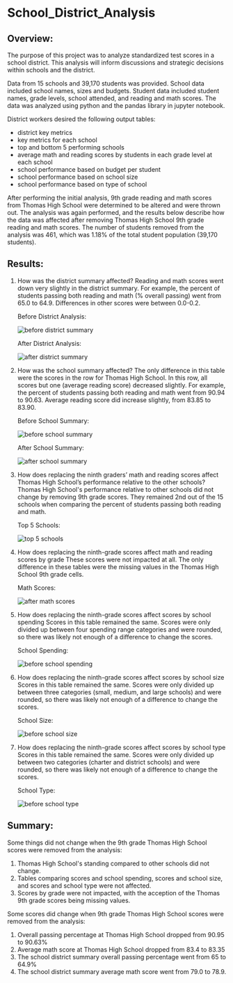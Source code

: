 # School_District_Analysis

## Overview:

The purpose of this project was to analyze standardized test scores in a school district. This analysis will inform discussions and strategic decisions within schools and the district. 

Data from 15 schools and 39,170 students was provided. School data included school names, sizes and budgets. Student data included student names, grade levels, school attended, and reading and math scores. The data was analyzed using python and the pandas library in jupyter notebook.

District workers desired the following output tables:
- district key metrics
- key metrics for each school
- top and bottom 5 performing schools
- average math and reading scores by students in each grade level at each school
- school performance based on budget per student
- school performance based on school size
- school performance based on type of school 

After performing the initial analysis, 9th grade reading and math scores from Thomas High School were determined to be altered and were thrown out. The analysis was again performed, and the results below describe how the data was affected after removing Thomas High School 9th grade reading and math scores. The number of students removed from the analysis was 461, which was 1.18% of the total student population (39,170 students). 

## Results:

1. How was the district summary affected?
    Reading and math scores went down very slightly in the district summary. For example, the percent of students passing both reading and math (% overall passing) went from 65.0 to 64.9. Differences in other scores were between 0.0-0.2. 

    Before District Analysis:

    ![before district summary](https://github.com/emariecovey/School_District_Analysis/blob/main/Resources/Analysis%20Tables/before_district_summary.png)

    After District Analysis:

    ![after district summary](https://github.com/emariecovey/School_District_Analysis/blob/main/Resources/Analysis%20Tables/after_district_summary.png)

2. How was the school summary affected?
    The only difference in this table were the scores in the row for Thomas High School. In this row, all scores but one (average reading score) decreased slightly. For example, the percent of students passing both reading and math went from 90.94 to 90.63. Average reading score did increase slightly, from 83.85 to 83.90. 

    Before School Summary:

    ![before school summary](https://github.com/emariecovey/School_District_Analysis/blob/main/Resources/Analysis%20Tables/before_school_summary.png)

    After School Summary:

    ![after school summary](https://github.com/emariecovey/School_District_Analysis/blob/main/Resources/Analysis%20Tables/after_school_summary.png)

3. How does replacing the ninth graders’ math and reading scores affect Thomas High School’s performance relative to the other schools?
    Thomas High School's performance relative to other schools did not change by removing 9th grade scores. They remained 2nd out of the 15 schools when comparing the percent of students passing both reading and math. 

    Top 5 Schools:

    ![top 5 schools](https://github.com/emariecovey/School_District_Analysis/blob/main/Resources/Analysis%20Tables/top_5_schools.png)

4. How does replacing the ninth-grade scores affect math and reading scores by grade
    These scores were not impacted at all. The only difference in these tables were the missing values in the Thomas High School 9th grade cells. 
    
    Math Scores:

    ![after math scores](https://github.com/emariecovey/School_District_Analysis/blob/main/Resources/Analysis%20Tables/after_math_scores.png)

5. How does replacing the ninth-grade scores affect scores by school spending
    Scores in this table remained the same. Scores were only divided up between four spending range categories and were rounded, so there was likely not enough of a difference to change the scores. 

    School Spending:

    ![before school spending](https://github.com/emariecovey/School_District_Analysis/blob/main/Resources/Analysis%20Tables/before_school_spending.png)

6. How does replacing the ninth-grade scores affect scores by school size
    Scores in this table remained the same. Scores were only divided up between three categories (small, medium, and large schools) and were rounded, so there was likely not enough of a difference to change the scores. 

    School Size:

    ![before school size](https://github.com/emariecovey/School_District_Analysis/blob/main/Resources/Analysis%20Tables/before_school_size.png)

7. How does replacing the ninth-grade scores affect scores by school type
    Scores in this table remained the same. Scores were only divided up between two categories (charter and district schools) and were rounded, so there was likely not enough of a difference to change the scores. 

    School Type:
    
    ![before school type](https://github.com/emariecovey/School_District_Analysis/blob/main/Resources/Analysis%20Tables/before_school_type.png)

## Summary: 

Some things did not change when the 9th grade Thomas High School scores were removed from the analysis:
 1. Thomas High School's standing compared to other schools did not change. 
 2. Tables comparing scores and school spending, scores and school size, and scores and school type were not affected. 
 3. Scores by grade were not impacted, with the acception of the Thomas 9th grade scores being missing values. 

Some scores did change when 9th grade Thomas High School scores were removed from the analysis: 
1. Overall passing percentage at Thomas High School dropped from 90.95 to 90.63%
2. Average math score at Thomas High School dropped from 83.4 to 83.35
3. The school district summary overall passing percentage went from 65 to 64.9%
4. The school district summary average math score went from 79.0 to 78.9.